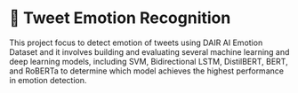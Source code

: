 # 📝 Tweet Emotion Recognition

This project focus to detect emotion of tweets using DAIR AI Emotion Dataset and it involves building and evaluating several machine learning and deep learning models, including SVM, Bidirectional LSTM, DistilBERT, BERT, and RoBERTa to determine which model achieves the highest performance in emotion detection.